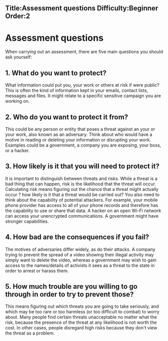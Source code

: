 Title:Assessment questions
Difficulty:Beginner
Order:2
---
# Assessment questions

When carrying out an assessment, there are five main questions you should ask yourself:

## 1. What do you want to protect?

What information could put you, your work or others at risk if were public? This is often the kind of information kept in your emails, contact lists, messages and files. It might relate to a specific sensitive campaign you are working on.

## 2. Who do you want to protect it from?

This could be any person or entity that poses a threat against an your or your work, also known as an adversary. Think about who would have a motive in reading or deleting your information or disrupting your work. Examples could be a government, a company you are exposing, your boss, or a hacker.

## 3. How likely is it that you will need to protect it?

It is important to distinguish between threats and risks. While a threat is a bad thing that can happen, risk is the likelihood that the threat will occur. Calculating risk means figuring out the chance that a threat might actually occur ? how likely is it that a threat would be carried out? You also need to think about the capability of potential attackers. For example, your mobile phone provider has access to all of your phone records and therefore has the capability to use or share that data. A hacker on an open Wi-Fi network can access your unencrypted communications. A government might have stronger capabilities.

## 4. How bad are the consequences if you fail?

The motives of adversaries differ widely, as do their attacks. A company trying to prevent the spread of a video showing their illegal activity may simply want to delete the video, whereas a government may wish to gain access to the names/details of activists it sees as a threat to the state in order to arrest or harass them.

## 5. How much trouble are you willing to go through in order to try to prevent those?

This means figuring out which threats you are going to take seriously, and which may be too rare or too harmless (or too difficult to combat) to worry about. Many people find certain threats unacceptable no matter what the risk, because the presence of the threat at any likelihood is not worth the cost. In other cases, people disregard high risks because they don't view the threat as a problem.
